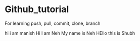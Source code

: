 # Github_tutorial
For learning push, pull, commit, clone, branch

hi i am manish
Hi I am Neh
My name is Neh 
HEllo this is Shubh
